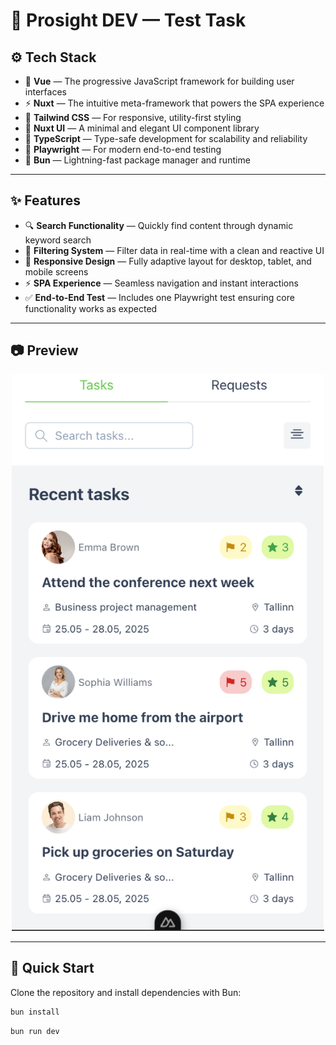 # 🌟 Prosight DEV — Test Task

## ⚙️ Tech Stack

- 🧩 **Vue** — The progressive JavaScript framework for building user interfaces
- ⚡ **Nuxt** — The intuitive meta-framework that powers the SPA experience
- 🎨 **Tailwind CSS** — For responsive, utility-first styling
- 🧱 **Nuxt UI** — A minimal and elegant UI component library
- 💬 **TypeScript** — Type-safe development for scalability and reliability
- 🧪 **Playwright** — For modern end-to-end testing
- 🍞 **Bun** — Lightning-fast package manager and runtime

---

## ✨ Features

- 🔍 **Search Functionality** — Quickly find content through dynamic keyword search
- 🧮 **Filtering System** — Filter data in real-time with a clean and reactive UI
- 📱 **Responsive Design** — Fully adaptive layout for desktop, tablet, and mobile screens
- ⚡ **SPA Experience** — Seamless navigation and instant interactions
- ✅ **End-to-End Test** — Includes one Playwright test ensuring core functionality works as expected

---

## 📷 Preview

<p align="center">
  <img src="/app/assets/imgs/test-task.png" alt="App Screenshot" width="500"/>
</p>

---

## 🚀 Quick Start

Clone the repository and install dependencies with Bun:

```bash
bun install
```

```bash
bun run dev
```
